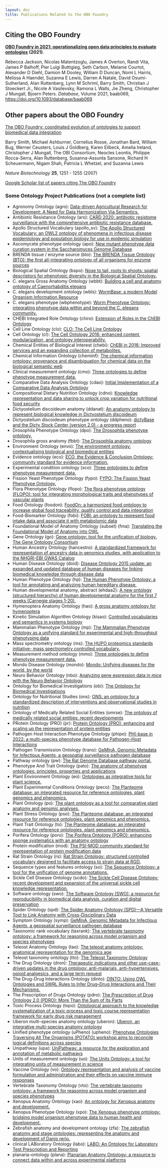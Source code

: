 ```yaml
---
layout: doc
title: Publications Related to the OBO Foundry
---
```


[//]: <> (Do not edit this file manually, it is automatically generated by https://github.com/OBOFoundry/OBOFoundry.github.io/blob/master/util/extract-publications.py.)

## Citing the OBO Foundry

[**OBO Foundry in 2021: operationalizing open data principles to evaluate ontologies**](https://academic.oup.com/database/article/doi/10.1093/database/baab069/6410158) **(2021)**.

Rebecca Jackson, Nicolas Matentzoglu, James A Overton, Randi Vita, James P Balhoff, Pier Luigi Buttigieg, Seth Carbon, Melanie Courtot, Alexander D Diehl, Damion M Dooley, William D Duncan, Nomi L Harris, Melissa A Haendel, Suzanna E Lewis, Darren A Natale, David Osumi-Sutherland, Alan Ruttenberg, Lynn M Schriml, Barry Smith, Christian J Stoeckert Jr., Nicole A Vasilevsky, Ramona L Walls, Jie Zheng, Christopher J Mungall, Bjoern Peters. *Database*, Volume 2021, baab069, https://doi.org/10.1093/database/baab069

## Other papers about the OBO Foundry

[The OBO Foundry: coordinated evolution of ontologies to support biomedical data integration](http://www.nature.com/nbt/journal/v25/n11/abs/nbt1346.html)

Barry Smith, Michael Ashburner, Cornelius Rosse, Jonathan Bard, William Bug, Werner Ceusters, Louis J Goldberg, Karen Eilbeck, Amelia Ireland, Christopher J Mungall, The OBI Consortium, Neocles Leontis, Philippe Rocca-Serra, Alan Ruttenberg, Susanna-Assunta Sansone, Richard H Scheuermann, Nigam Shah, Patricia L Whetzel, and Suzanna Lewis

*Nature Biotechnology* **25**, 1251 - 1255 (2007)

[Google Scholar list of papers citing The OBO Foundry](https://scholar.google.ca/scholar?cites=13806088078865650870&as_sdt=2005&sciodt=0,5&hl=en)

### Some Ontology Project Publications (not a complete list)

- Agronomy Ontology (agro): [Data-driven Agricultural Research for Development: A Need for Data Harmonization Via Semantics.](http://ceur-ws.org/Vol-1747/IT205_ICBO2016.pdf)
- Antibiotic Resistance Ontology (aro): [CARD 2020: antibiotic resistome surveillance with the comprehensive antibiotic resistance database.](https://www.ncbi.nlm.nih.gov/pubmed/31665441)
- Apollo Structured Vocabulary (apollo_sv): [The Apollo Structured Vocabulary: an OWL2 ontology of phenomena in infectious disease epidemiology and population biology for use in epidemic simulation](https://doi.org/10.1186/s13326-016-0092-y)
- Ascomycete phenotype ontology (apo): [New mutant phenotype data curation system in the Saccharomyces Genome Database](https://www.ncbi.nlm.nih.gov/pubmed/20157474)
- BRENDA tissue / enzyme source (bto): [The BRENDA Tissue Ontology (BTO): the first all-integrating ontology of all organisms for enzyme sources](https://www.ncbi.nlm.nih.gov/pubmed/21030441)
- Biological Spatial Ontology (bspo): [Nose to tail, roots to shoots: spatial descriptors for phenotypic diversity in the Biological Spatial Ontology.](https://www.ncbi.nlm.nih.gov/pubmed/25140222)
- C. elegans Gross Anatomy Ontology (wbbt): [Building a cell and anatomy ontology of Caenorhabditis elegans](https://www.ncbi.nlm.nih.gov/pubmed/18629098)
- C. elegans development ontology (wbls): [WormBase: a modern Model Organism Information Resource](https://www.ncbi.nlm.nih.gov/pubmed/31642470)
- C. elegans phenotype (wbphenotype): [Worm Phenotype Ontology: integrating phenotype data within and beyond the C. elegans community.](https://www.ncbi.nlm.nih.gov/pubmed/21261995)
- CHEBI Integrated Role Ontology (chiro): [Extension of Roles in the ChEBI Ontology](https://doi.org/10.26434/chemrxiv.12591221)
- Cell Line Ontology (clo): [CLO: The Cell Line Ontology](https://www.ncbi.nlm.nih.gov/pubmed/25852852)
- Cell Ontology (cl): [The Cell Ontology 2016: enhanced content, modularization, and ontology interoperability.](https://www.ncbi.nlm.nih.gov/pubmed/27377652)
- Chemical Entities of Biological Interest (chebi): [ChEBI in 2016: Improved services and an expanding collection of metabolites.](https://www.ncbi.nlm.nih.gov/pubmed/26467479)
- Chemical Information Ontology (cheminf): [The chemical information ontology: provenance and disambiguation for chemical data on the biological semantic web](https://www.ncbi.nlm.nih.gov/pubmed/21991315)
- Clinical measurement ontology (cmo): [Three ontologies to define phenotype measurement data.](https://www.ncbi.nlm.nih.gov/pubmed/22654893)
- Comparative Data Analysis Ontology (cdao): [Initial Implementation of a Comparative Data Analysis Ontology](https://doi.org/10.4137/EBO.S2320)
- Compositional Dietary Nutrition Ontology (cdno): [Knowledge representation and data sharing to unlock crop variation for nutritional food security](https://doi.org/10.1002/csc2.20092)
- Dictyostelium discoideum anatomy (ddanat): [An anatomy ontology to represent biological knowledge in Dictyostelium discoideum](https://www.ncbi.nlm.nih.gov/pubmed/18366659)
- Dictyostelium discoideum phenotype ontology (ddpheno): [dictyBase and the Dicty Stock Center (version 2.0) - a progress report](https://www.ncbi.nlm.nih.gov/pubmed/31840793)
- Drosophila Phenotype Ontology (dpo): [The Drosophila phenotype ontology.](https://www.ncbi.nlm.nih.gov/pubmed/24138933)
- Drosophila gross anatomy (fbbt): [The Drosophila anatomy ontology](https://www.ncbi.nlm.nih.gov/pubmed/24139062)
- Environment Ontology (envo): [The environment ontology: contextualising biological and biomedical entities](https://www.ncbi.nlm.nih.gov/pubmed/24330602)
- Evidence ontology (eco): [ECO, the Evidence & Conclusion Ontology: community standard for evidence information.](https://www.ncbi.nlm.nih.gov/pubmed/30407590)
- Experimental condition ontology (xco): [Three ontologies to define phenotype measurement data.](https://www.ncbi.nlm.nih.gov/pubmed/22654893)
- Fission Yeast Phenotype Ontology (fypo): [FYPO: The Fission Yeast Phenotype Ontology.](https://www.ncbi.nlm.nih.gov/pubmed/23658422)
- Flora Phenotype Ontology (flopo): [The flora phenotype ontology (FLOPO): tool for integrating morphological traits and phenotypes of vascular plants](https://www.ncbi.nlm.nih.gov/pubmed/27842607)
- Food Ontology (foodon): [FoodOn: a harmonized food ontology to increase global food traceability, quality control and data integration](https://www.ncbi.nlm.nih.gov/pubmed/31304272)
- Food-Biomarker Ontology (fobi): [FOBI: an ontology to represent food intake data and associate it with metabolomic data](https://www.ncbi.nlm.nih.gov/pubmed/32556148)
- Foundational Model of Anatomy Ontology (subset) (fma): [Translating the Foundational Model of Anatomy into OWL](https://www.ncbi.nlm.nih.gov/pubmed/18688289)
- Gene Ontology (go): [Gene ontology: tool for the unification of biology. The Gene Ontology Consortium](https://www.ncbi.nlm.nih.gov/pubmed/10802651)
- Human Ancestry Ontology (hancestro): [A standardized framework for representation of ancestry data in genomics studies, with application to the NHGRI-EBI GWAS Catalog](https://www.ncbi.nlm.nih.gov/pubmed/29448949)
- Human Disease Ontology (doid): [Disease Ontology 2015 update: an expanded and updated database of human diseases for linking biomedical knowledge through disease data](https://www.ncbi.nlm.nih.gov/pubmed/25348409)
- Human Phenotype Ontology (hp): [The Human Phenotype Ontology: a tool for annotating and analyzing human hereditary disease.](https://www.ncbi.nlm.nih.gov/pubmed/18950739)
- Human developmental anatomy, abstract (ehdaa2): [A new ontology (structured hierarchy) of human developmental anatomy for the first 7 weeks (Carnegie stages 1-20).](https://www.ncbi.nlm.nih.gov/pubmed/22973865)
- Hymenoptera Anatomy Ontology (hao): [A gross anatomy ontology for hymenoptera](https://www.ncbi.nlm.nih.gov/pubmed/21209921)
- Kinetic Simulation Algorithm Ontology (kisao): [Controlled vocabularies and semantics in systems biology](https://www.ncbi.nlm.nih.gov/pubmed/22027554)
- Mammalian Phenotype Ontology (mp): [The Mammalian Phenotype Ontology as a unifying standard for experimental and high-throughput phenotyping data](https://www.ncbi.nlm.nih.gov/pubmed/22961259)
- Mass spectrometry ontology (ms): [The HUPO proteomics standards initiative- mass spectrometry controlled vocabulary.](https://www.ncbi.nlm.nih.gov/pubmed/23482073)
- Measurement method ontology (mmo): [Three ontologies to define phenotype measurement data.](https://www.ncbi.nlm.nih.gov/pubmed/22654893)
- Mondo Disease Ontology (mondo): [Mondo: Unifying diseases for the world, by the world](https://www.medrxiv.org/content/10.1101/2022.04.13.22273750)
- Neuro Behavior Ontology (nbo): [Analyzing gene expression data in mice with the Neuro Behavior Ontology](https://www.ncbi.nlm.nih.gov/pubmed/24177753)
- Ontology for Biomedical Investigations (obi): [The Ontology for Biomedical Investigations](https://www.ncbi.nlm.nih.gov/pubmed/27128319)
- Ontology for Nutritional Studies (ons): [ONS: an ontology for a standardized description of interventions and observational studies in nutrition](https://www.ncbi.nlm.nih.gov/pubmed/29736190)
- Ontology of Medically Related Social Entities (omrse): [The ontology of medically related social entities: recent developments](https://www.ncbi.nlm.nih.gov/pubmed/27406187)
- PRotein Ontology (PRO) (pr): [Protein Ontology (PRO): enhancing and scaling up the representation of protein entities](https://www.ncbi.nlm.nih.gov/pubmed/27899649)
- Pathogen Host Interaction Phenotype Ontology (phipo): [PHI-base in 2022: a multi-species phenotype database for Pathogen-Host Interactions](https://www.ncbi.nlm.nih.gov/pubmed/34788826)
- Pathogen Transmission Ontology (trans): [GeMInA, Genomic Metadata for Infectious Agents, a geospatial surveillance pathogen database](https://www.ncbi.nlm.nih.gov/pubmed/19850722)
- Pathway ontology (pw): [The Rat Genome Database pathway portal.](https://www.ncbi.nlm.nih.gov/pubmed/21478484)
- Phenotype And Trait Ontology (pato): [The anatomy of phenotype ontologies: principles, properties and applications](https://www.ncbi.nlm.nih.gov/pubmed/28387809)
- Plant Environment Ontology (eo): [Ontologies as integrative tools for plant science.](https://www.ncbi.nlm.nih.gov/pubmed/22847540)
- Plant Experimental Conditions Ontology (peco): [The Planteome database: an integrated resource for reference ontologies, plant genomics and phenomics.](https://www.ncbi.nlm.nih.gov/pubmed/29186578)
- Plant Ontology (po): [The plant ontology as a tool for comparative plant anatomy and genomic analyses.](https://www.ncbi.nlm.nih.gov/pubmed/23220694)
- Plant Stress Ontology (pso): [The Planteome database: an integrated resource for reference ontologies, plant genomics and phenomics.](https://www.ncbi.nlm.nih.gov/pubmed/29186578)
- Plant Trait Ontology (to): [The Planteome database: an integrated resource for reference ontologies, plant genomics and phenomics.](https://www.ncbi.nlm.nih.gov/pubmed/29186578)
- Porifera Ontology (poro): [The Porifera Ontology (PORO): enhancing sponge systematics with an anatomy ontology](https://www.ncbi.nlm.nih.gov/pubmed/25276334)
- Protein modification (mod): [The PSI-MOD community standard for representation of protein modification data](https://www.ncbi.nlm.nih.gov/pubmed/18688235)
- Rat Strain Ontology (rs): [Rat Strain Ontology: structured controlled vocabulary designed to facilitate access to strain data at RGD.](https://www.ncbi.nlm.nih.gov/pubmed/24267899)
- Sequence types and features ontology (so): [The Sequence Ontology: a tool for the unification of genome annotations.](https://www.ncbi.nlm.nih.gov/pubmed/15892872)
- Sickle Cell Disease Ontology (scdo): [The Sickle Cell Disease Ontology: recent development and expansion of the universal sickle cell knowledge representation.](https://www.ncbi.nlm.nih.gov/pubmed/35363306)
- Software ontology (swo): [The Software Ontology (SWO): a resource for reproducibility in biomedical data analysis, curation and digital preservation](https://www.ncbi.nlm.nih.gov/pubmed/25068035)
- Spider Ontology (spd): [The Spider Anatomy Ontology (SPD)—A Versatile Tool to Link Anatomy with Cross-Disciplinary Data](https://doi.org/10.3390/d11100202)
- Symptom Ontology (symp): [GeMInA, Genomic Metadata for Infectious Agents, a geospatial surveillance pathogen database](https://www.ncbi.nlm.nih.gov/pubmed/19850722)
- Taxonomic rank vocabulary (taxrank): [The vertebrate taxonomy ontology: a framework for reasoning across model organism and species phenotypes](https://doi.org/10.1186/2041-1480-4-34)
- Teleost Anatomy Ontology (tao): [The teleost anatomy ontology: anatomical representation for the genomics age](https://www.ncbi.nlm.nih.gov/pubmed/20547776)
- Teleost taxonomy ontology (tto): [The Teleost Taxonomy Ontology](https://doi.org/10.1038/npre.2010.4629.1)
- The Drug Ontology (dron): [Therapeutic indications and other use-case-driven updates in the drug ontology: anti-malarials, anti-hypertensives, opioid analgesics, and a large term request](https://doi.org/10.1186/s13326-017-0121-5)
- The Drug-Drug Interactions Ontology (dinto): [DINTO: Using OWL Ontologies and SWRL Rules to Infer Drug–Drug Interactions and Their Mechanisms.](https://www.ncbi.nlm.nih.gov/pubmed/26147071)
- The Prescription of Drugs Ontology (pdro): [The Prescription of Drug Ontology 2.0 (PDRO): More Than the Sum of Its Parts](https://www.ncbi.nlm.nih.gov/pubmed/34831777)
- Toxic Process Ontology (txpo): [Ontological approach to the knowledge systematization of a toxic process and toxic course representation framework for early drug risk management](https://www.ncbi.nlm.nih.gov/pubmed/32883995)
- Uberon multi-species anatomy ontology (uberon): [Uberon, an integrative multi-species anatomy ontology](https://www.ncbi.nlm.nih.gov/pubmed/22293552)
- Unified phenotype ontology (uPheno) (upheno): [Phenotype Ontologies Traversing All The Organisms (POTATO) workshop aims to reconcile logical definitions across species](https://zenodo.org/record/2382757)
- Unipathway (upa): [UniPathway: a resource for the exploration and annotation of metabolic pathways](https://www.ncbi.nlm.nih.gov/pubmed/22102589)
- Units of measurement ontology (uo): [The Units Ontology: a tool for integrating units of measurement in science](https://www.ncbi.nlm.nih.gov/pubmed/23060432)
- Vaccine Ontology (vo): [Ontology representation and analysis of vaccine formulation and administration and their effects on vaccine immune responses](https://www.ncbi.nlm.nih.gov/pubmed/23256535)
- Vertebrate Taxonomy Ontology (vto): [The vertebrate taxonomy ontology: a framework for reasoning across model organism and species phenotypes](https://doi.org/10.1186/2041-1480-4-34)
- Xenopus Anatomy Ontology (xao): [An ontology for Xenopus anatomy and development.](https://www.ncbi.nlm.nih.gov/pubmed/18817563)
- Xenopus Phenotype Ontology (xpo): [The Xenopus phenotype ontology: bridging model organism phenotype data to human health and development.](https://www.ncbi.nlm.nih.gov/pubmed/35317743)
- Zebrafish anatomy and development ontology (zfa): [The zebrafish anatomy and stage ontologies: representing the anatomy and development of Danio rerio.](https://www.ncbi.nlm.nih.gov/pubmed/24568621)
- clinical LABoratory Ontology (labo): [LABO: An Ontology for Laboratory Test Prescription and Reporting](https://doi.org/10.5281/zenodo.6522019)
- planaria-ontology (plana): [Planarian Anatomy Ontology: a resource to connect data within and across experimental platforms](https://www.ncbi.nlm.nih.gov/pubmed/34318308)
